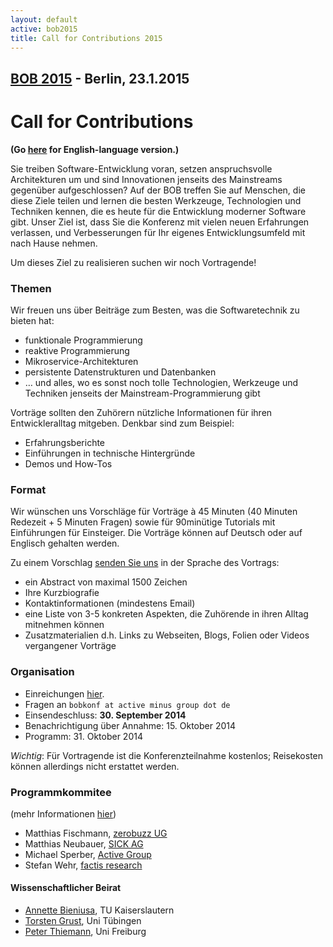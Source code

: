 ```yaml
---
layout: default
active: bob2015
title: Call for Contributions 2015
---
```


## [BOB 2015](/2015/) - Berlin, 23.1.2015

# Call for Contributions 

**(Go [here](cfp-english.html) for English-language version.)**

Sie treiben Software-Entwicklung voran, setzen anspruchsvolle
Architekturen um und sind Innovationen jenseits des Mainstreams
gegenüber aufgeschlossen? Auf der BOB treffen Sie auf Menschen, die
diese Ziele teilen und lernen die besten Werkzeuge, Technologien und
Techniken kennen, die es heute für die Entwicklung moderner Software
gibt. Unser Ziel ist, dass Sie die Konferenz mit vielen neuen
Erfahrungen verlassen, und Verbesserungen für Ihr eigenes
Entwicklungsumfeld mit nach Hause nehmen.

Um dieses Ziel zu realisieren suchen wir noch Vortragende!

### Themen

Wir freuen uns über Beiträge zum Besten, was die Softwaretechnik zu bieten hat:

* funktionale Programmierung
* reaktive Programmierung
* Mikroservice-Architekturen
* persistente Datenstrukturen und Datenbanken
* … und alles, wo es sonst noch tolle Technologien, Werkzeuge und Techniken jenseits der Mainstream-Programmierung gibt

Vorträge sollten den Zuhörern nützliche Informationen für ihren Entwickleralltag mitgeben. Denkbar sind zum Beispiel:

* Erfahrungsberichte
* Einführungen in technische Hintergründe
* Demos und How-Tos

### Format

Wir wünschen uns Vorschläge für Vorträge à 45 Minuten (40 Minuten
Redezeit + 5 Minuten Fragen) sowie für 90minütige Tutorials mit
Einführungen für Einsteiger. Die Vorträge können auf Deutsch oder auf
Englisch gehalten werden.

Zu einem Vorschlag [senden Sie uns](https://docs.google.com/spreadsheet/viewform?formkey=dHJ0TjR1cEhUWmdBZFVITGVRVWN5VEE6MA) in der Sprache des Vortrags:

* ein Abstract von maximal 1500 Zeichen
* Ihre Kurzbiografie
* Kontaktinformationen (mindestens Email)
* eine Liste von 3-5 konkreten Aspekten, die Zuhörende in ihren Alltag mitnehmen können
* Zusatzmaterialien d.h. Links zu Webseiten, Blogs, Folien oder Videos vergangener Vorträge

### Organisation

* Einreichungen [hier](https://docs.google.com/spreadsheet/viewform?formkey=dHJ0TjR1cEhUWmdBZFVITGVRVWN5VEE6MA).
* Fragen an `bobkonf at active minus group dot de`
* Einsendeschluss: **30. September 2014**
* Benachrichtigung über Annahme: 15. Oktober 2014
* Programm: 31. Oktober 2014

*Wichtig*: Für Vortragende ist die Konferenzteilnahme kostenlos; Reisekosten können allerdings nicht erstattet werden.

### Programmkommitee

(mehr Informationen [hier](/2015/programmkomitee.html))

* Matthias Fischmann, [zerobuzz UG](http://zerobuzz.net/)
* Matthias Neubauer, [SICK AG](http://www.sick.com/)
* Michael Sperber, [Active Group](http://www.active-group.de/)
* Stefan Wehr, [factis research](http://www.factisresearch.com/)

#### Wissenschaftlicher Beirat
    
* [Annette Bieniusa](http://www-user.rhrk.uni-kl.de/~bieniusa/), TU Kaiserslautern
* [Torsten Grust](http://db.inf.uni-tuebingen.de/team/TorstenGrust.html), Uni Tübingen
* [Peter Thiemann](http://www2.informatik.uni-freiburg.de/~thiemann/), Uni Freiburg
